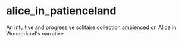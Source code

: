 # alice_in_patienceland
An intuitive and progressive solitaire collection ambienced on Alice in Wonderland's narrative

